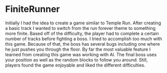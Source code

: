 # FiniteRunner

Initially I had the idea to create a game similar to Temple Run. After creating a basic track I wanted to switch from the run forever theme to something more finite. Based off of the difficulty, the player had to complete a certain number of tracks before fighting a boss. I tried to accomplish too much with this game. Because of that, the boss has several bugs including one where he just pushes you through the floor. By far the most valuable feature I learned from creating this game was working with AI. The final boss uses your position as well as the random blocks to follow you around.
Still, players found the game enjoyable and liked the different difficulties. 
